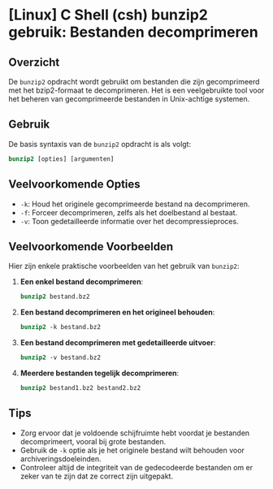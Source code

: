 # [Linux] C Shell (csh) bunzip2 gebruik: Bestanden decomprimeren

## Overzicht
De `bunzip2` opdracht wordt gebruikt om bestanden die zijn gecomprimeerd met het bzip2-formaat te decomprimeren. Het is een veelgebruikte tool voor het beheren van gecomprimeerde bestanden in Unix-achtige systemen.

## Gebruik
De basis syntaxis van de `bunzip2` opdracht is als volgt:

```csh
bunzip2 [opties] [argumenten]
```

## Veelvoorkomende Opties
- `-k`: Houd het originele gecomprimeerde bestand na decomprimeren.
- `-f`: Forceer decomprimeren, zelfs als het doelbestand al bestaat.
- `-v`: Toon gedetailleerde informatie over het decompressieproces.

## Veelvoorkomende Voorbeelden
Hier zijn enkele praktische voorbeelden van het gebruik van `bunzip2`:

1. **Een enkel bestand decomprimeren**:
   ```csh
   bunzip2 bestand.bz2
   ```

2. **Een bestand decomprimeren en het origineel behouden**:
   ```csh
   bunzip2 -k bestand.bz2
   ```

3. **Een bestand decomprimeren met gedetailleerde uitvoer**:
   ```csh
   bunzip2 -v bestand.bz2
   ```

4. **Meerdere bestanden tegelijk decomprimeren**:
   ```csh
   bunzip2 bestand1.bz2 bestand2.bz2
   ```

## Tips
- Zorg ervoor dat je voldoende schijfruimte hebt voordat je bestanden decomprimeert, vooral bij grote bestanden.
- Gebruik de `-k` optie als je het originele bestand wilt behouden voor archiveringsdoeleinden.
- Controleer altijd de integriteit van de gedecodeerde bestanden om er zeker van te zijn dat ze correct zijn uitgepakt.